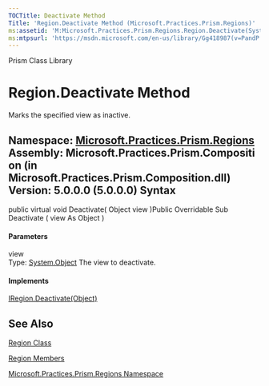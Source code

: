 ```yaml
---
TOCTitle: Deactivate Method
Title: 'Region.Deactivate Method (Microsoft.Practices.Prism.Regions)'
ms:assetid: 'M:Microsoft.Practices.Prism.Regions.Region.Deactivate(System.Object)'
ms:mtpsurl: 'https://msdn.microsoft.com/en-us/library/Gg418987(v=PandP.50)'
---
```


Prism Class Library

Region.Deactivate Method
============================

Marks the specified view as inactive.

**Namespace:** [Microsoft.Practices.Prism.Regions](https://msdn.microsoft.com/n:microsoft.practices.prism.regions)
**Assembly:** Microsoft.Practices.Prism.Composition (in Microsoft.Practices.Prism.Composition.dll) Version: 5.0.0.0 (5.0.0.0)
Syntax
------

<span id="syntaxToggle"></span>public virtual void Deactivate( Object view )Public Overridable Sub Deactivate ( view As Object )
#### Parameters

view  
Type: [System.Object](http://msdn2.microsoft.com/en-us/library/e5kfa45b)
The view to deactivate.

#### Implements

[IRegion.Deactivate(Object)](https://msdn.microsoft.com/m:microsoft.practices.prism.regions.iregion.deactivate(system.object))

See Also
--------


[Region Class](https://msdn.microsoft.com/t:microsoft.practices.prism.regions.region)

[Region Members](https://msdn.microsoft.com/allmembers.t:microsoft.practices.prism.regions.region)

[Microsoft.Practices.Prism.Regions Namespace](https://msdn.microsoft.com/n:microsoft.practices.prism.regions)

